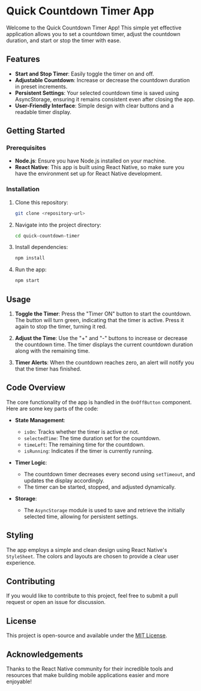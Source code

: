 # Quick Countdown Timer App

Welcome to the Quick Countdown Timer App! This simple yet effective application allows you to set a countdown timer, adjust the countdown duration, and start or stop the timer with ease.

## Features

- **Start and Stop Timer**: Easily toggle the timer on and off.
- **Adjustable Countdown**: Increase or decrease the countdown duration in preset increments.
- **Persistent Settings**: Your selected countdown time is saved using AsyncStorage, ensuring it remains consistent even after closing the app.
- **User-Friendly Interface**: Simple design with clear buttons and a readable timer display.

## Getting Started

### Prerequisites

- **Node.js**: Ensure you have Node.js installed on your machine.
- **React Native**: This app is built using React Native, so make sure you have the environment set up for React Native development.

### Installation

1. Clone this repository:

   ```bash
   git clone <repository-url>
   ```

2. Navigate into the project directory:

   ```bash
   cd quick-countdown-timer
   ```

3. Install dependencies:

   ```bash
   npm install
   ```

4. Run the app:

   ```bash
   npm start
   ```

## Usage

1. **Toggle the Timer**: Press the "Timer ON" button to start the countdown. The button will turn green, indicating that the timer is active. Press it again to stop the timer, turning it red.
   
2. **Adjust the Time**: Use the "+" and "-" buttons to increase or decrease the countdown time. The timer displays the current countdown duration along with the remaining time.

3. **Timer Alerts**: When the countdown reaches zero, an alert will notify you that the timer has finished.

## Code Overview

The core functionality of the app is handled in the `OnOffButton` component. Here are some key parts of the code:

- **State Management**: 
  - `isOn`: Tracks whether the timer is active or not.
  - `selectedTime`: The time duration set for the countdown.
  - `timeLeft`: The remaining time for the countdown.
  - `isRunning`: Indicates if the timer is currently running.

- **Timer Logic**:
  - The countdown timer decreases every second using `setTimeout`, and updates the display accordingly.
  - The timer can be started, stopped, and adjusted dynamically.

- **Storage**: 
  - The `AsyncStorage` module is used to save and retrieve the initially selected time, allowing for persistent settings.

## Styling

The app employs a simple and clean design using React Native's `StyleSheet`. The colors and layouts are chosen to provide a clear user experience.

## Contributing

If you would like to contribute to this project, feel free to submit a pull request or open an issue for discussion.

## License

This project is open-source and available under the [MIT License](LICENSE).

## Acknowledgements

Thanks to the React Native community for their incredible tools and resources that make building mobile applications easier and more enjoyable!

